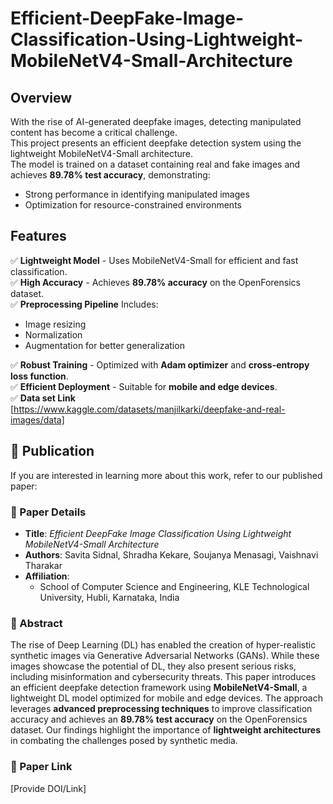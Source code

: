 # Efficient-DeepFake-Image-Classification-Using-Lightweight-MobileNetV4-Small-Architecture  

## Overview  
With the rise of AI-generated deepfake images, detecting manipulated content has become a critical challenge.  
This project presents an efficient deepfake detection system using the lightweight MobileNetV4-Small architecture.  
The model is trained on a dataset containing real and fake images and achieves **89.78% test accuracy**, demonstrating:  
- Strong performance in identifying manipulated images  
- Optimization for resource-constrained environments  

## Features  
✅ **Lightweight Model** - Uses MobileNetV4-Small for efficient and fast classification.  
✅ **High Accuracy** - Achieves **89.78% accuracy** on the OpenForensics dataset.  
✅ **Preprocessing Pipeline** 
    Includes:  
  - Image resizing  
  - Normalization  
  - Augmentation for better generalization  

✅ **Robust Training** - Optimized with **Adam optimizer** and **cross-entropy loss function**.  
✅ **Efficient Deployment** - Suitable for **mobile and edge devices**.  
✅ **Data set Link**  
[https://www.kaggle.com/datasets/manjilkarki/deepfake-and-real-images/data]  

## 📄 Publication  

If you are interested in learning more about this work, refer to our published paper:  

### 📌 Paper Details  
- **Title**: *Efficient DeepFake Image Classification Using Lightweight MobileNetV4-Small Architecture*  
- **Authors**: Savita Sidnal, Shradha Kekare, Soujanya Menasagi, Vaishnavi Tharakar   
- **Affiliation**:  
  - School of Computer Science and Engineering, KLE Technological University, Hubli, Karnataka, India
    
### 📌 Abstract  
The rise of Deep Learning (DL) has enabled the creation of hyper-realistic synthetic images via Generative Adversarial Networks (GANs). While these images showcase the potential of DL, they also present serious risks, including misinformation and cybersecurity threats. This paper introduces an efficient deepfake detection framework using **MobileNetV4-Small**, a lightweight DL model optimized for mobile and edge devices. The approach leverages **advanced preprocessing techniques** to improve classification accuracy and achieves an **89.78% test accuracy** on the OpenForensics dataset. Our findings highlight the importance of **lightweight architectures** in combating the challenges posed by synthetic media.  

### 📌 Paper Link  
[Provide DOI/Link]  
